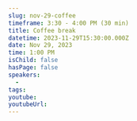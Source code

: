 ```yaml
---
slug: nov-29-coffee
timeframe: 3:30 - 4:00 PM (30 min)
title: Coffee break
datetime: 2023-11-29T15:30:00.000Z
date: Nov 29, 2023
time: 1:00 PM
isChild: false
hasPage: false
speakers:
  -
tags:
youtube:
youtubeUrl:
---
```

